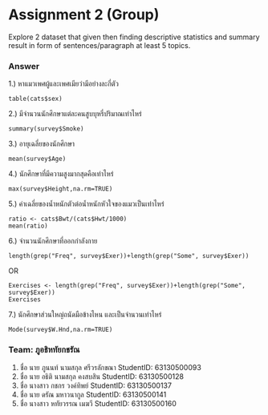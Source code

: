# Assignment 2 (Group)
Explore 2 dataset that given then finding descriptive statistics and summary result in form of sentences/paragraph at least 5 topics.

### Answer

1.) หาแมวเพศผู้และเพศเมียว่ามีอย่างละกี่ตัว
```{R}
table(cats$sex)
```

2.) มีจำนวนนักศึกษาแต่ละคนสูบบุหรี่ปริมาณเท่าไหร่
```{R}
summary(survey$Smoke)
```

3.) อายุเฉลี่ยของนักศึกษา
```{R}
mean(survey$Age)
```

4.) นักศึกษาที่มีความสูงมากสุดคือเท่าไหร่
```{R}
max(survey$Height,na.rm=TRUE)
```

5.) ค่าเฉลี่ยของน้ำหนักตัวต่อน้ำหนักหัวใจของแมวเป็นเท่าไหร่
```{R}
ratio <- cats$Bwt/(cats$Hwt/1000)
mean(ratio)
```

6.) จำนวนนักศึกษาที่ออกกำลังกาย
```{R}
length(grep("Freq", survey$Exer))+length(grep("Some", survey$Exer))
```
OR
```{R}
Exercises <- length(grep("Freq", survey$Exer))+length(grep("Some", survey$Exer))
Exercises
```

7.) นักศึกษาส่วนใหญ่ถนัดมือข้างไหน และเป็นจำนวนเท่าไหร่
```{R}
Mode(survey$W.Hnd,na.rm=TRUE)
```

### Team: ภูอธิหทัยกชรัณ

1. ชื่อ นาย ภูนนท์ นามสกุล ศรีวรลักขณา    StudentID: 63130500093
2. ชื่อ นาย อธิติ  นามสกุล คงสบสิน    StudentID: 63130500128
3. ชื่อ นางสาว กชกร วงค์ทิพย์     StudentID: 63130500137
4. ชื่อ นาย ดรัณ มหาวนากูล     StudentID: 63130500141
5. ชื่อ นางสาว หทัยวรรณ เมฆวี     StudentID: 63130500160
